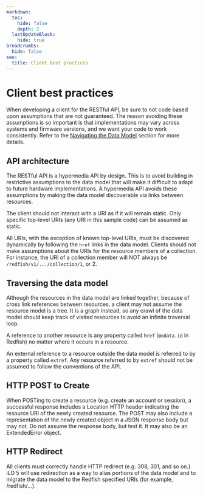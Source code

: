 ```yaml
---
markdown:
  toc:
    hide: false
    depth: 2
  lastUpdateBlock:
    hide: true
breadcrumbs:
  hide: false
seo:
  title: Client best practices
---
```


# Client best practices

When developing a client for the RESTful API, be sure to not code based upon
assumptions that are not guaranteed. The reason avoiding these assumptions
is so important is that implementations may vary across systems and firmware
versions, and we want your code to work consistently. Refer to
the [Navigating the Data Model](./navigating.md) section for more details.

## API architecture

The RESTful API is a hypermedia API by design. This is to avoid building
in restrictive assumptions to the data model that will make it difficult
to adapt to future hardware implementations. A hypermedia API avoids these
assumptions by making the data model discoverable via links between resources.

The client should not interact with a URI as if it will remain static.
Only specific top-level URIs (any URI in this sample code) can be
assumed as static.

All URIs, with the exception of known top-level URIs, must be discovered
dynamically by following the `href` links in the data model. Clients
should not make assumptions about the URIs for the resource members
of a collection. For instance, the URI of a collection member will
NOT always be `/redfish/v1/.../collection/1`, or 2.

## Traversing the data model

Although the resources in the data model are linked together,
because of cross link references between resources, a client may
not assume the resource model is a tree. It is a graph instead,
so any crawl of the data model should keep track of visited
resources to avoid an infinite traversal loop.

A reference to another resource is any property called
`href` (`@odata.id` in Redfish) no matter where it occurs in a resource.

An external reference to a resource outside the data model is
referred to by a property called `extref`. Any resource referred
to by `extref` should not be assumed to follow the conventions of the API.

## HTTP POST to Create

When POSTing to create a resource (e.g. create an account or session),
a successful response includes a Location HTTP header indicating the
resource URI of the newly created resource. The POST may also include
a representation of the newly created object in a JSON response body
but may not. Do not assume the response body, but test it. It may also
be an ExtendedError object.

## HTTP Redirect

All clients must correctly handle HTTP redirect (e.g. 308, 301, and so on.)
iLO 5 will use redirection as a way to alias portions of the data model
and to migrate the data model to the
Redfish specified URIs (for example, /redfish/…).
